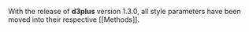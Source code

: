 With the release of **d3plus** version 1.3.0, all style parameters have been moved into their respective [[Methods]].
